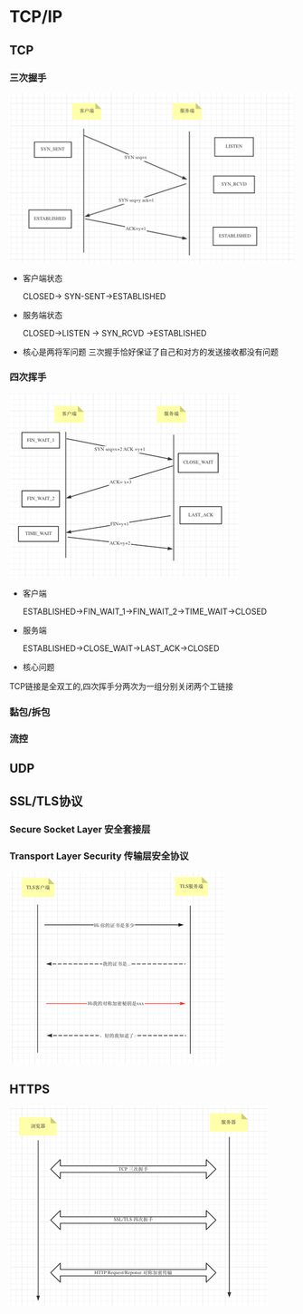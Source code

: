# TCP/IP




## TCP

### 三次握手



![tcp_connecting.png](img/tcp_connecting.png)


+ 客户端状态
   
    CLOSED-> SYN-SENT->ESTABLISHED
    
+ 服务端状态

  CLOSED->LISTEN -> SYN_RCVD ->ESTABLISHED

+ 核心是两将军问题 
    三次握手恰好保证了自己和对方的发送接收都没有问题

### 四次挥手

![tcp_close.png](img/tcp_close.png)


+ 客户端
  
    ESTABLISHED->FIN_WAIT_1->FIN_WAIT_2->TIME_WAIT->CLOSED
  
+ 服务端
    
   ESTABLISHED->CLOSE_WAIT->LAST_ACK->CLOSED


+ 核心问题
     
 TCP链接是全双工的,四次挥手分两次为一组分别关闭两个工链接

    

### 黏包/拆包



### 流控



## UDP


## SSL/TLS协议

### Secure Socket Layer 安全套接层

### Transport Layer Security 传输层安全协议



![TLS.png](img/TLS.png)


## HTTPS

![HTTPS.png](img/HTTPS.png)
